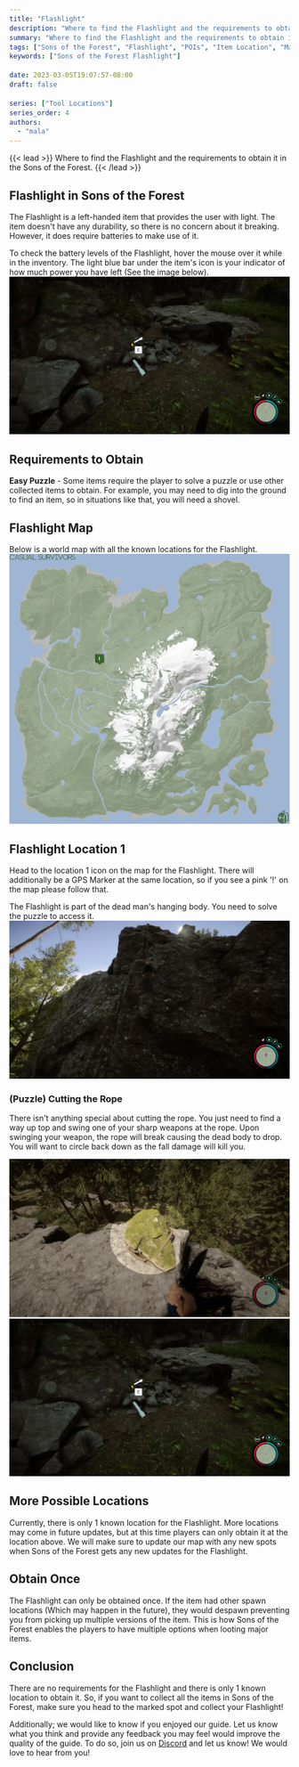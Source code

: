 ```yaml
---
title: "Flashlight"
description: "Where to find the Flashlight and the requirements to obtain it in the Sons of the Forest."
summary: "Where to find the Flashlight and the requirements to obtain it. Click here to learn more about it!"
tags: ["Sons of the Forest", "Flashlight", "POIs", "Item Location", "Map"]
keywords: ["Sons of the Forest Flashlight"]

date: 2023-03-05T19:07:57-08:00
draft: false

series: ["Tool Locations"]
series_order: 4
authors:
  - "mala"
---
```


{{< lead >}}
Where to find the Flashlight and the requirements to obtain it in the Sons of the Forest.
{{< /lead >}}

## Flashlight in Sons of the Forest
The Flashlight is a left-handed item that provides the user with light. The item doesn't have any durability, so there is no concern about it breaking. However, it does require batteries to make use of it.

To check the battery levels of the Flashlight, hover the mouse over it while in the inventory. The light blue bar under the item's icon is your indicator of how much power you have left (See the image below).
![Flashlight Battery Levels](img/flashlight.webp)

## Requirements to Obtain
**Easy Puzzle** - Some items require the player to solve a puzzle or use other collected items to obtain. For example, you may need to dig into the ground to find an item, so in situations like that, you will need a shovel. 

## Flashlight Map
Below is a world map with all the known locations for the Flashlight.
![Sons of the Forest Flashlight Location](img/map.webp)

## Flashlight Location 1
Head to the location 1 icon on the map for the Flashlight. There will additionally be a GPS Marker at the same location, so if you see a pink '!' on the map please follow that.

The Flashlight is part of the dead man's hanging body. You need to solve the puzzle to access it.
![Sons of the Forest Flashlight on Body](featured.webp)

### (Puzzle) Cutting the Rope
There isn't anything special about cutting the rope. You just need to find a way up top and swing one of your sharp weapons at the rope.
Upon swinging your weapon, the rope will break causing the dead body to drop. You will want to circle back down as the fall damage will kill you.

![Sons of the Forest Flashlight Rope Cutting](img/cut.webp)
![Sons of the Forest Flashlight](img/flashlight.webp)

## More Possible Locations
Currently, there is only 1 known location for the Flashlight. More locations may come in future updates, but at this time players can only obtain it at the location above.
We will make sure to update our map with any new spots when Sons of the Forest gets any new updates for the Flashlight.

## Obtain Once
The Flashlight can only be obtained once. If the item had other spawn locations (Which may happen in the future), they would despawn preventing you from picking up multiple versions of the item. This is how Sons of the Forest enables the players to have multiple options when looting major items. 

## Conclusion
There are no requirements for the Flashlight and there is only 1 known location to obtain it. So, if you want to collect all the items in Sons of the Forest, make sure you head to the marked spot and collect your Flashlight!

Additionally; we would like to know if you enjoyed our guide. Let us know what you think and provide any feedback you may feel would improve the quality of the guide. To do so, join us on [Discord](https://discord.gg/ZXp93XsKnN) and let us know! We would love to hear from you! 
